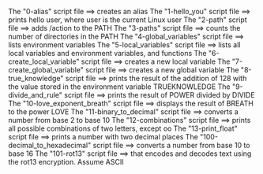The "0-alias" script file ==> creates an alias
The "1-hello_you" script file ==> prints hello user, where user is the current Linux user
The "2-path" script file ==> adds /action to the PATH
The "3-paths" script file ==> counts the number of directories in the PATH
The "4-global_variables" script file ==> lists environment variables
The "5-local_variables" script file ==> lists all local variables and environment variables, and functions
The "6-create_local_variable" script file ==> creates a new local variable
The "7-create_global_variable" script file ==> creates a new global variable
The "8-true_knowledge" script file ==> prints the result of the addition of 128 with the value stored in the environment variable TRUEKNOWLEDGE
The "9-divide_and_rule" script file ==> prints the result of POWER divided by DIVIDE
The "10-love_exponent_breath" script file ==> displays the result of BREATH to the power LOVE
The "11-binary_to_decimal" script file ==> converts a number from base 2 to base 10
The "12-combinations" script file ==> prints all possible combinations of two letters, except oo
The "13-print_float" script file ==> prints a number with two decimal places
The "100-decimal_to_hexadecimal" script file ==> converts a number from base 10 to base 16
The "101-rot13" script file ==> that encodes and decodes text using the rot13 encryption. Assume ASCII
